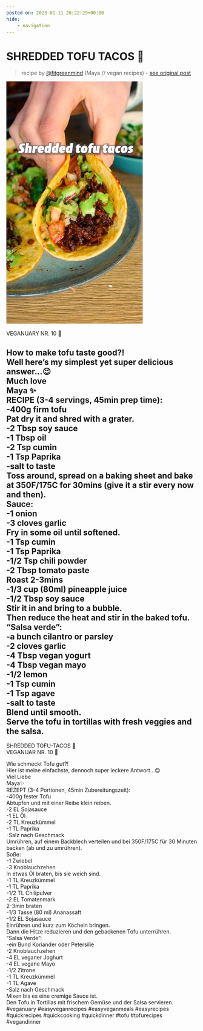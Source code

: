 ```yaml
---
posted on: 2023-01-11 20:22:29+00:00
hide:
    - navigation
---
```


# SHREDDED TOFU TACOS 🌮  

> recipe by [@fitgreenmind](https://www.instagram.com/fitgreenmind/) 
(Maya // vegan recipes) - [see original post](https://instagram.com/p/CnSb3Q_KHXz)

![](../img/fitgreenmind_11-01-2023_2001.png)

VEGANUARY NR. 10 🌱  
  
How to make tofu taste good?!   
Well here’s my simplest yet super delicious answer…😉  
Much love   
Maya ✨  
RECIPE (3-4 servings, 45min prep time):  
-400g firm tofu  
Pat dry it and shred with a grater.  
-2 Tbsp soy sauce  
-1 Tbsp oil  
-2 Tsp cumin  
-1 Tsp Paprika  
-salt to taste  
Toss around, spread on a baking sheet and bake at 350F/175C for 30mins (give it a stir every now and then).  
Sauce:  
-1 onion  
-3 cloves garlic  
Fry in some oil until softened.  
-1 Tsp cumin  
-1 Tsp Paprika  
-1/2 Tsp chili powder  
-2 Tbsp tomato paste  
Roast 2-3mins  
-1/3 cup (80ml) pineapple juice   
-1/2 Tbsp soy sauce  
Stir it in and bring to a bubble.  
Then reduce the heat and stir in the baked tofu.  
“Salsa verde”:  
-a bunch cilantro or parsley  
-2 cloves garlic  
-4 Tbsp vegan yogurt   
-4 Tbsp vegan mayo  
-1/2 lemon  
-1 Tsp cumin  
-1 Tsp agave  
-salt to taste  
Blend until smooth.  
Serve the tofu in tortillas with fresh veggies and the salsa.  
-  
SHREDDED TOFU-TACOS 🌮  
VEGANUAR NR. 10 🌱  
  
Wie schmeckt Tofu gut?!  
Hier ist meine einfachste, dennoch super leckere Antwort…😉  
Viel Liebe  
Maya✨  
REZEPT (3-4 Portionen, 45min Zubereitungszeit):  
-400g fester Tofu  
Abtupfen und mit einer Reibe klein reiben.  
-2 EL Sojasauce  
-1 EL Öl  
-2 TL Kreuzkümmel  
-1 TL Paprika  
-Salz nach Geschmack  
Umrühren, auf einem Backblech verteilen und bei 350F/175C für 30 Minuten backen (ab und zu umrühren).  
Soße:  
-1 Zwiebel  
-3 Knoblauchzehen  
In etwas Öl braten, bis sie weich sind.  
-1 TL Kreuzkümmel  
-1 TL Paprika  
-1/2 TL Chilipulver  
-2 EL Tomatenmark  
2-3min braten  
-1/3 Tasse (80 ml) Ananassaft  
-1/2 EL Sojasauce  
Einrühren und kurz zum Köcheln bringen.  
Dann die Hitze reduzieren und den gebackenen Tofu unterrühren.  
“Salsa Verde”:  
-ein Bund Koriander oder Petersilie  
-2 Knoblauchzehen  
-4 EL veganer Joghurt  
-4 EL vegane Mayo  
-1/2 Zitrone  
-1 TL Kreuzkümmel  
-1 TL Agave  
-Salz nach Geschmack  
Mixen bis es eine cremige Sauce ist.  
Den Tofu in Tortillas mit frischem Gemüse und der Salsa servieren.  
\#veganuary \#easyveganrecipes \#easyveganmeals \#easyrecipes \#quickrecipes \#quickcooking \#quickdinner \#tofu \#tofurecipes \#vegandinner   